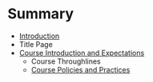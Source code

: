 # Summary

* [Introduction](README.md)
* Title Page
* [Course Introduction and Expectations](course_introduction_and_expectations.md)
   * Course Throughlines
   * [Course Policies and Practices](course_policies_and_practices.md)

